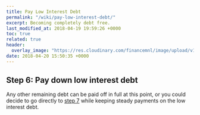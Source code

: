 ```yaml
---
title: Pay Low Interest Debt
permalink: "/wiki/pay-low-interest-debt/"
excerpt: Becoming completely debt free.
last_modified_at: 2018-04-19 19:59:26 +0000
toc: true
related: true
header:
  overlay_image: "https://res.cloudinary.com/financemnl/image/upload/v1524808259/Header%20Images/pexels-photo-259209.jpg"
date: 2018-04-20 15:50:35 +0000
---
```

## Step 6: Pay down low interest debt

Any other remaining debt can be paid off in full at this point, or you could decide to go directly to [step 7](/wiki/save-for-other-goals/) while keeping steady payments on the low interest debt.
